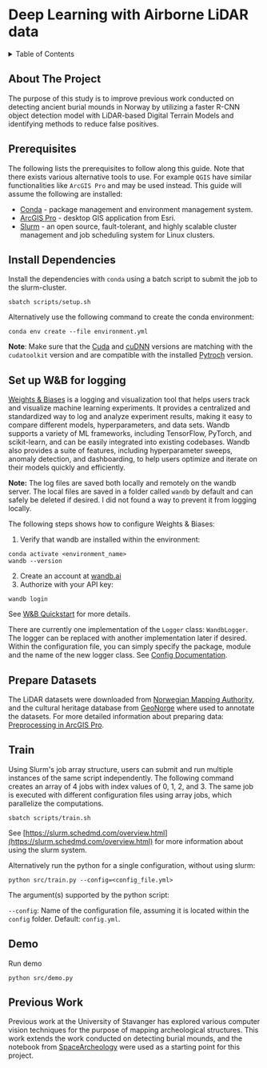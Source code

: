 # Deep Learning with Airborne LiDAR data
<details>
  <summary>Table of Contents</summary>
  <ol>
    <li>
      <a href="#about-the-project">About The Project</a>
    </li>
    <li>
      <a href="#install-dependencies">Install Dependencies</a>
      <ul>
        <li><a href="#prerequisites">Prerequisites</a></li>
        <li><a href="#installation">Installation</a></li>
      </ul>
    </li>
    <li><a href="#demo">Demo</a></li>
    <li><a href="#train">Train</a></li>
    <li><a href="#acknowledgments">Acknowledgments</a></li>
  </ol>
</details>


## About The Project
The purpose of this study is to improve previous work conducted on detecting ancient burial mounds in Norway by utilizing a faster R-CNN object detection model with LiDAR-based Digital Terrain Models and identifying methods to reduce false positives.


## Prerequisites
The following lists the prerequisites to follow along this guide. Note that there exists various alternative tools to use. For example `QGIS` have similar functionalities like `ArcGIS Pro` and may be used instead. This guide will assume the following are installed:
- [Conda](https://docs.conda.io/en/latest/) - package management and environment management system. 
- [ArcGIS Pro](https://www.esri.com/en-us/arcgis/products/arcgis-pro/resources) - desktop GIS application from Esri.
- [Slurm](https://slurm.schedmd.com/) - an open source, fault-tolerant, and highly scalable cluster management and job scheduling system for Linux clusters. 
  
## Install Dependencies

Install the dependencies with `conda` using a batch script to submit the job to the slurm-cluster.
```
sbatch scripts/setup.sh
```

Alternatively use the following command to create the conda environment:
```
conda env create --file environment.yml
```
**Note**: Make sure that the [Cuda](https://developer.nvidia.com/cuda-toolkit) and [cuDNN](https://developer.nvidia.com/cudnn) versions are matching with the `cudatoolkit` version and are compatible with the installed [Pytroch](https://pytorch.org/) version.

## Set up W&B for logging

[Weights & Biases](https://wandb.ai/) is a logging and visualization tool that helps users track and visualize machine learning experiments. It provides a centralized and standardized way to log and analyze experiment results, making it easy to compare different models, hyperparameters, and data sets. Wandb supports a variety of ML frameworks, including TensorFlow, PyTorch, and scikit-learn, and can be easily integrated into existing codebases. Wandb also provides a suite of features, including hyperparameter sweeps, anomaly detection, and dashboarding, to help users optimize and iterate on their models quickly and efficiently.

**Note:** The log files are saved both locally and remotely on the wandb server. The local files are saved in a folder called `wandb` by default and can safely be deleted if desired. I did not found a way to prevent it from logging locally. 

The following steps shows how to configure Weights & Biases:
1. Verify that wandb are installed within the environment:
  ```
  conda activate <environment_name>
  wandb --version
  ```
2. Create an account at [wandb.ai](https://wandb.ai/)
3. Authorize with your API key:
  ```
  wandb login
  ```
   
See [W&B Quickstart](https://wandb.ai/quickstart) for more details.

There are currently one implementation of the `Logger` class: `WandbLogger`. The logger can be replaced with another implementation later if desired. Within the configuration file, you can simply specify the package, module and the name of the new logger class. See [Config Documentation](config/README.md).

## Prepare Datasets
The LiDAR datasets were downloaded from [Norwegian Mapping Authority](https://hoydedata.no), and the cultural heritage database from [GeoNorge](https://geonorge.no) where used to annotate the datasets.
For more detailed information about preparing data: [Preprocessing in ArcGIS Pro](documentation/preproecessing.md).

##  Train
Using Slurm's job array structure, users can submit and run multiple instances of the same script independently. The following command creates an array of 4 jobs with index values of 0, 1, 2, and 3. The same job is executed with different configuration files using array jobs, which parallelize the computations. 
```
sbatch scripts/train.sh
```

See [https://slurm.schedmd.com/overview.html](https://slurm.schedmd.com/overview.html) for more information about using the slurm system. 

Alternatively run the python for a single configuration, without using slurm:
```
python src/train.py --config=<config_file.yml>
```
The argument(s) supported by the python script:

`--config`: Name of the configuration file, assuming it is located within the `config` folder. 
  Default: `config.yml`.


## Demo

Run demo

```
python src/demo.py
```

## Previous Work
Previous work at the University of Stavanger has explored various computer
vision techniques for the purpose of mapping archeological structures. This work extends the work conducted on detecting burial mounds, and the notebook from [SpaceArcheology](https://github.com/arkadiy93/SpaceArcheologyThesis) were used as a starting point for this project. 
